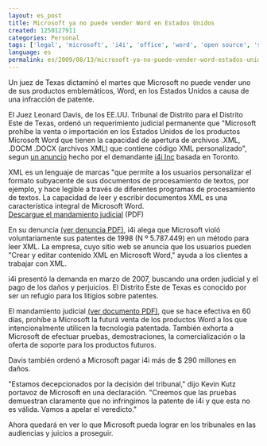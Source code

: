 ```yaml
---
layout: es_post
title: Microsoft ya no puede vender Word en Estados Unidos
created: 1250127911
categories: Personal
tags: ['legal', 'microsoft', 'i4i', 'office', 'word', 'open source', 'sell', 'xml', 'format']
language: es
permalink: es/2009/08/13/microsoft-ya-no-puede-vender-word-estados-unidos-1461
---
```

Un juez de Texas dictaminó el martes que Microsoft no puede vender uno de sus productos emblemáticos, Word, en los Estados Unidos a causa de una infracción de patente.

El Juez Leonard Davis, de los EE.UU. Tribunal de Distrito para el Distrito Este de Texas, ordenó un requerimiento judicial permanente que "Microsoft prohíbe la venta o importación en los Estados Unidos de los productos Microsoft Word que tienen la capacidad de apertura de archivos .XML, .DOCM .DOCX (archivos XML) que contiene código XML personalizado", segun [un anuncio](http://www.i4i.com/collateral/05-26-09-Release-Jury_orders_Microsoft_to_pay_i4i.pdf) hecho por el demandante [i4i Inc](http://www.i4i.com/) basada en Toronto.

XML es un lenguaje de marcas "que permite a los usuarios personalizar el formato subyacente de sus documentos de procesamiento de textos, por ejemplo, y hace legible a través de diferentes programas de procesamiento de textos. La capacidad de leer y escribir documentos XML es una característica integral de Microsoft Word.    
[Descargue el mandamiento judicial](http://c0178251.cdn.cloudfiles.rackspacecloud.com/archivos/20090811i4iinjunction.pdf) (PDF)

En su denuncia [(ver denuncia PDF)](http://c0178251.cdn.cloudfiles.rackspacecloud.com/archivos/20090811i4iinjunction.pdf), i4i alega que Microsoft violó voluntariamente sus patentes de 1998 (N &ordm; 5.787.449) en un método para leer XML. La empresa, cuyo sitio web se anuncia que los usuarios pueden "Crear y editar contenido XML en Microsoft Word," ayuda a los clientes a trabajar con XML.

i4i presentó la demanda en marzo de 2007, buscando una orden judicial y el pago de los daños y perjuicios. El Distrito Este de Texas es conocido por ser un refugio para los litigios sobre patentes.

El mandamiento judicial [(ver documento PDF)](http://c0178251.cdn.cloudfiles.rackspacecloud.com/archivos/20090811i4icomplaint.pdf), que se hace efectiva en 60 días, prohíbe a Microsoft la futurá venta de los productos Word a los que intencionalmente utilicen la tecnología patentada. También exhorta a Microsoft de efectuar pruebas, demostraciones, la comercialización o la oferta de soporte para los productos futuros.

Davis también ordenó a Microsoft pagar i4i más de $ 290 millones en daños.

"Estamos decepcionados por la decisión del tribunal," dijo Kevin Kutz portavoz de Microsoft en una declaración. "Creemos que las pruebas demuestran claramente que no infringimos la patente de i4i y que esta no es válida. Vamos a apelar el veredicto."

Ahora quedará en ver lo que Microsoft pueda lograr en los tribunales en las audiencias y juicios a proseguir.
